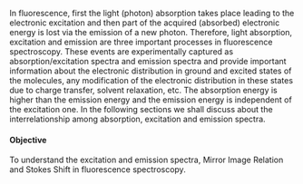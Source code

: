 In fluorescence, first the light (photon) absorption takes place leading to the electronic excitation and then part of the acquired (absorbed) electronic energy is lost via the emission of a new photon. Therefore, light absorption, excitation and emission are three important processes in fluorescence spectroscopy. These events are experimentally captured as absorption/excitation spectra and emission spectra and provide important information about the electronic distribution in ground and excited states of the molecules, any modification of the electronic distribution in these states due to charge transfer, solvent relaxation, etc. The absorption energy is higher than the emission energy and the emission energy is independent of the excitation one. In the following sections we shall discuss about the interrelationship among absorption, excitation and emission spectra. 

#### Objective

To understand the excitation and emission spectra, Mirror Image Relation and Stokes Shift in fluorescence spectroscopy.